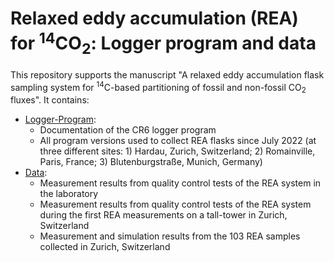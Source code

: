 # Relaxed eddy accumulation (REA) for <sup>14</sup>CO<sub>2</sub>: Logger program and data

This repository supports the manuscript "A relaxed eddy accumulation flask sampling system for <sup>14</sup>C-based partitioning of fossil and non-fossil CO<sub>2</sub> fluxes". It contains:

- [Logger-Program](https://github.com/AKKunz/REA_flask_data_and_logger_program_Zurich-Hardau/tree/main/Logger-Program):
  - Documentation of the CR6 logger program
  - All program versions used to collect REA flasks since July 2022 (at three different sites: 1) Hardau, Zurich, Switzerland; 2) Romainville, Paris, France; 3) Blutenburgstraße, Munich, Germany)
- [Data](https://github.com/AKKunz/REA_flask_data_and_logger_program_Zurich-Hardau/tree/main/Data):
  -  Measurement results from quality control tests of the REA system in the laboratory
  -  Measurement results from quality control tests of the REA system during the first REA measurements on a tall-tower in Zurich, Switzerland
  -  Measurement and simulation results from the 103 REA samples collected in Zurich, Switzerland
